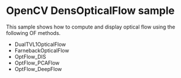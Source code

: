 # OpenCV DensOpticalFlow sample

This sample shows how to compute and display optical flow using the following OF methods.

- DualTVL1OpticalFlow
- FarnebackOpticalFlow
- OptFlow_DIS
- OptFlow_PCAFlow
- OptFlow_DeepFlow
